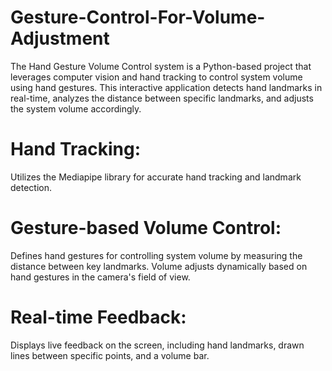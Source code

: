 # Gesture-Control-For-Volume-Adjustment
The Hand Gesture Volume Control system is a Python-based project that leverages computer vision and hand tracking to control system volume using hand gestures. This interactive application detects hand landmarks in real-time, analyzes the distance between specific landmarks, and adjusts the system volume accordingly.

# Hand Tracking:
Utilizes the Mediapipe library for accurate hand tracking and landmark detection.

# Gesture-based Volume Control:
Defines hand gestures for controlling system volume by measuring the distance between key landmarks.
Volume adjusts dynamically based on hand gestures in the camera's field of view.

# Real-time Feedback:
Displays live feedback on the screen, including hand landmarks, drawn lines between specific points, and a volume bar.
